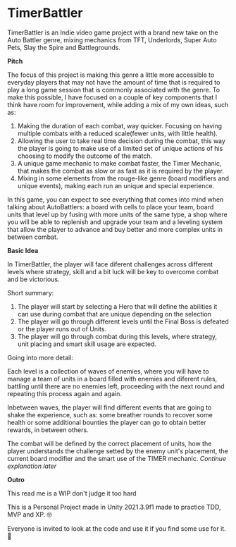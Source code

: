 # TimerBattler

TimerBattler is an Indie video game project with a brand new take on the Auto Battler genre, mixing mechanics from TFT, Underlords, Super Auto Pets, Slay the Spire and Battlegrounds.

**Pitch**

The focus of this project is making this genre a little more accessible to everyday players that may not have the amount of time that is required to play a long game session that is commonly associated with the genre. To make this possible, I have focused on a couple of key components that I think have room for improvement, while adding a mix of my own ideas, such as:

1. Making the duration of each combat, way quicker. Focusing on having multiple combats with a reduced scale(fewer units, with little health).
2. Allowing the user to take real time decision during the combat, this way the player is going to make use of a limited set of unique actions of his choosing to modify the outcome of the match.
3. A unique game mechanic to make combat faster, the Timer Mechanic, that makes the combat as slow or as fast as it is required by the player.
4. Mixing in some elements from the rouge-like genre (board modifiers and unique events), making each run an unique and special experience.

In this game, you can expect to see everything that comes into mind when talking about AutoBattlers: a board with cells to place your team, board units that level up by fusing with more units of the same type, a shop where you will be able to replenish and upgrade your team and a leveling system that allow the player to advance and buy better and more complex units in between combat. 

**Basic Idea**

In TimerBattler, the player will face diferent challenges across different levels where strategy, skill and a bit luck will be key to overcome combat and be victorious.

Short summary:

1. The player will start by selecting a Hero that will define the abilities it can use during combat that are unique depending on the selection
2. The player will go through different levels until the Final Boss is defeated or the player runs out of Units.
3. The player will go through combat during this levels, where strategy, unit placing and smart skill usage are expected.

Going into more detail:

Each level is a collection of waves of enemies, where you will have to manage a team of units in a board filled with enemies and diferent rules, battling until there are no enemies left, proceeding with the next round and repeating this process again and again. 

Inbetween waves, the player will find different events that are going to shake the experience, such as: some breather rounds to recover some health or some additional bounties the player can go to obtain better rewards, in between others.

The combat will be defined by the correct placement of units, how the player understands the challenge setted by the enemy unit's placement, the current board modifier and the smart use of the TIMER mechanic. *Continue explanation later*

**Outro**

This read me is a WIP don't judge it too hard

This is a Personal Project made in Unity 2021.3.9f1 made to practice TDD, MVP and XP. 🤓

Everyone is invited to look at the code and use it if you find some use for it.🙂
